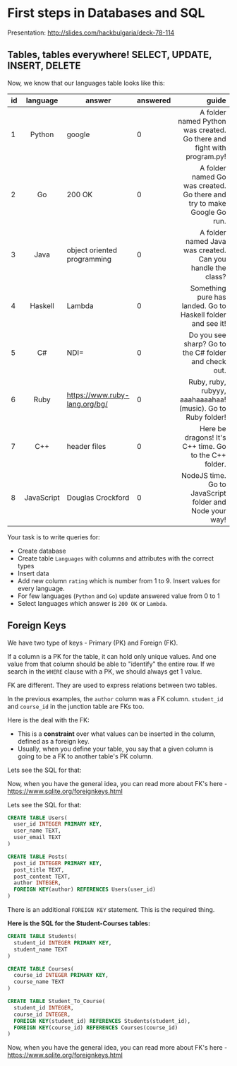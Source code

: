 # First steps in Databases and SQL

Presentation: http://slides.com/hackbulgaria/deck-78-114

## Tables, tables everywhere! SELECT, UPDATE, INSERT, DELETE

Now, we know that our languages table looks like this:

| id      | language  | answer  | answered | guide |
| ------------- |:-------------:| --- | --- |-----:|
1|Python|google|0|A folder named Python was created. Go there and fight with program.py!
2|Go|200 OK|0|A folder named Go was created. Go there and try to make Google Go run.
3|Java|object oriented programming|0|A folder named Java was created. Can you handle the class?
4|Haskell|Lambda|0|Something pure has landed. Go to Haskell folder and see it!
5|C#|NDI=|0|Do you see sharp? Go to the C# folder and check out.
6|Ruby|https://www.ruby-lang.org/bg/|0|Ruby, ruby, rubyyy, aaahaaaahaa! (music). Go to Ruby folder!
7|C++|header files|0|Here be dragons! It's C++ time. Go to the C++ folder.
8|JavaScript|Douglas Crockford|0|NodeJS time. Go to JavaScript folder and Node your way!

Your task is to write queries for:

* Create database
* Create table `Languages` with columns and attributes with the correct types
* Insert data
* Add new column `rating` which is number from 1 to 9. Insert values for every language.
* For few languages (`Python` and `Go`) update answered value from 0 to 1
* Select languages which answer is `200 OK` or `Lambda`.


## Foreign Keys

We have two type of keys - Primary (PK) and Foreign (FK).

If a column is a PK for the table, it can hold only unique values. And one value from that column should be able to "identify" the entire row. If we search in the `WHERE` clause with a PK, we should always get 1 value.

FK are different. They are used to express relations between two tables.

In the previous examples, the `author` column was a FK column. `student_id` and `course_id` in the junction table are FKs too.

Here is the deal with the FK:

* This is a **constraint** over what values can be inserted in the column, defined as a foreign key.
* Usually, when you define your table, you say that a given column is going to be a FK to another table's PK column.

Lets see the SQL for that:

Now, when you have the general idea, you can read more about FK's here - https://www.sqlite.org/foreignkeys.html



Lets see the SQL for that:


```sql
CREATE TABLE Users(
  user_id INTEGER PRIMARY KEY,
  user_name TEXT,
  user_email TEXT
)

CREATE TABLE Posts(
  post_id INTEGER PRIMARY KEY,
  post_title TEXT,
  post_content TEXT,
  author INTEGER,
  FOREIGN KEY(author) REFERENCES Users(user_id)
)
```

There is an additional `FOREIGN KEY` statement. This is the required thing.

**Here is the SQL for the Student-Courses tables:**

```sql
CREATE TABLE Students(
  student_id INTEGER PRIMARY KEY,
  student_name TEXT
)

CREATE TABLE Courses(
  course_id INTEGER PRIMARY KEY,
  course_name TEXT
)

CREATE TABLE Student_To_Course(
  student_id INTEGER,
  course_id INTEGER,
  FOREIGN KEY(student_id) REFERENCES Students(student_id),
  FOREIGN KEY(course_id) REFERENCES Courses(course_id)
)
```

Now, when you have the general idea, you can read more about FK's here - https://www.sqlite.org/foreignkeys.html
